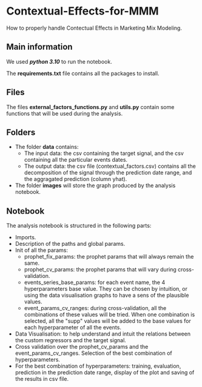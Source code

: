 # Contextual-Effects-for-MMM
How to properly handle Contectual Effects in Marketing Mix Modeling.

## Main information

We used ***python 3.10*** to run the notebook.

The **requirements.txt** file contains all the packages to install. 


## Files

The files **external_factors_functions.py** and **utils.py** contain some functions that will be used during the analysis.



## Folders

- The folder **data** contains:
    - The input data: the csv containing the target signal, and the csv containing all the particular events dates.
    - The output data: the csv file (contextual_factors.csv) contains all the decomposition of the signal through the prediction date range, and the aggragated prediction (column yhat).
- The folder **images** will store the graph produced by the analysis notebook.

## Notebook

The analysis notebook is structured in the following parts:

- Imports.
- Description of the paths and global params.
- Init of all the params:
    - prophet_fix_params: the prophet params that will always remain the same.
    - prophet_cv_params: the prophet params that will vary during cross-validation.
    - events_series_base_params: for each event name, the 4 hyperparameters base value. They can be chosen by intuition, or using the data visualisation graphs to have a sens of the plausible values.
    - event_params_cv_ranges: during cross-validation, all the combinations of these values will be tried. When one combination is selected, all the "supp" values will be added to the base values for each hyperparameter of all the events.
- Data Visualisation: to help understand and intuit the relations between the custom regressors and the target signal.
- Cross validation over the prophet_cv_params and the event_params_cv_ranges. Selection of the best combination of hyperparameters.
- For the best combination of hyperparameters: training, evaluation, prediction in the prediction date range, display of the plot and saving of the results in csv file.